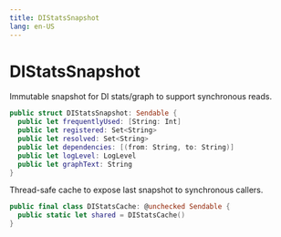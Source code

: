 ```yaml
---
title: DIStatsSnapshot
lang: en-US
---
```


# DIStatsSnapshot

Immutable snapshot for DI stats/graph to support synchronous reads.

```swift
public struct DIStatsSnapshot: Sendable {
  public let frequentlyUsed: [String: Int]
  public let registered: Set<String>
  public let resolved: Set<String>
  public let dependencies: [(from: String, to: String)]
  public let logLevel: LogLevel
  public let graphText: String
}
```

Thread-safe cache to expose last snapshot to synchronous callers.

```swift
public final class DIStatsCache: @unchecked Sendable {
  public static let shared = DIStatsCache()
}
```

